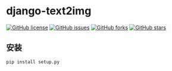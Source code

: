 # django-text2img


[![GitHub license](https://img.shields.io/github/license/Bit03/django-text2img.svg)](https://github.com/Bit03/django-text2img/blob/master/LICENSE)
[![GitHub issues](https://img.shields.io/github/issues/Bit03/django-text2img.svg)](https://github.com/Bit03/django-text2img/issues)
[![GitHub forks](https://img.shields.io/github/forks/Bit03/django-text2img.svg)](https://github.com/Bit03/django-text2img/network)
[![GitHub stars](https://img.shields.io/github/stars/Bit03/django-text2img.svg)](https://github.com/Bit03/django-text2img/stargazers)



## 安装

```.bash
pip install setup.py
```
